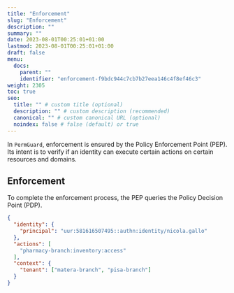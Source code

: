 ```yaml
---
title: "Enforcement"
slug: "Enforcement"
description: ""
summary: ""
date: 2023-08-01T00:25:01+01:00
lastmod: 2023-08-01T00:25:01+01:00
draft: false
menu:
  docs:
    parent: ""
    identifier: "enforcement-f9bdc944c7cb7b27eea146c4f8ef46c3"
weight: 2305
toc: true
seo:
  title: "" # custom title (optional)
  description: "" # custom description (recommended)
  canonical: "" # custom canonical URL (optional)
  noindex: false # false (default) or true
---
```

In `PermGuard`, enforcement is ensured by the Policy Enforcement Point (PEP). Its intent is to verify if an identity can execute certain actions on certain resources and domains.

## Enforcement

To complete the enforcement process, the PEP queries the Policy Decision Point (PDP).

```json
{
  "identity": {
    "principal": "uur:581616507495::authn:identity/nicola.gallo"
  },
  "actions": [
    "pharmacy-branch:inventory:access"
  ],
  "context": {
    "tenant": ["matera-branch", "pisa-branch"]
  }
}
```
